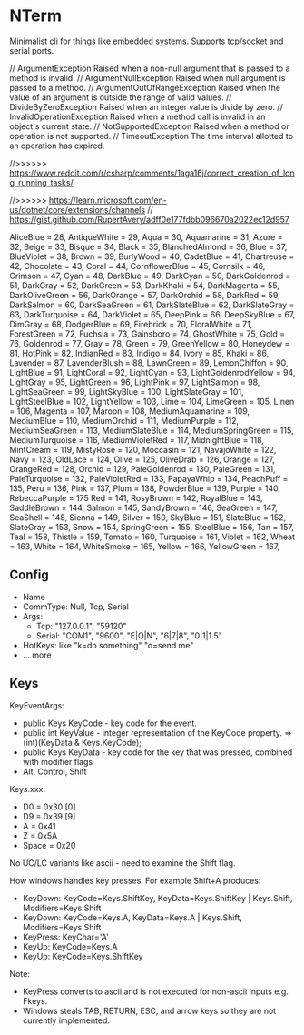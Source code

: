 # NTerm
Minimalist cli for things like embedded systems. Supports tcp/socket and serial ports.




// ArgumentException   Raised when a non-null argument that is passed to a method is invalid.
// ArgumentNullException   Raised when null argument is passed to a method.
// ArgumentOutOfRangeException Raised when the value of an argument is outside the range of valid values.
// DivideByZeroException   Raised when an integer value is divide by zero.
// InvalidOperationException   Raised when a method call is invalid in an object's current state.
// NotSupportedException   Raised when a method or operation is not supported.
// TimeoutException    The time interval allotted to an operation has expired.


//>>>>>> https://www.reddit.com/r/csharp/comments/1aga16j/correct_creation_of_long_running_tasks/

//>>>>>> https://learn.microsoft.com/en-us/dotnet/core/extensions/channels
// https://gist.github.com/RupertAvery/adff0e177fdbb096670a2022ec12d957



AliceBlue = 28, AntiqueWhite = 29, Aqua = 30, Aquamarine = 31, Azure = 32, Beige = 33, Bisque = 34, Black = 35, BlanchedAlmond = 36, Blue = 37, BlueViolet = 38, Brown = 39, BurlyWood = 40, CadetBlue = 41, Chartreuse = 42, Chocolate = 43, Coral = 44, CornflowerBlue = 45, Cornsilk = 46, Crimson = 47, Cyan = 48, DarkBlue = 49, DarkCyan = 50, DarkGoldenrod = 51, DarkGray = 52, DarkGreen = 53, DarkKhaki = 54, DarkMagenta = 55, DarkOliveGreen = 56, DarkOrange = 57, DarkOrchid = 58, DarkRed = 59, DarkSalmon = 60, DarkSeaGreen = 61, DarkSlateBlue = 62, DarkSlateGray = 63, DarkTurquoise = 64, DarkViolet = 65, DeepPink = 66, DeepSkyBlue = 67, DimGray = 68, DodgerBlue = 69, Firebrick = 70, FloralWhite = 71, ForestGreen = 72, Fuchsia = 73, Gainsboro = 74, GhostWhite = 75, Gold = 76, Goldenrod = 77, Gray = 78, Green = 79, GreenYellow = 80, Honeydew = 81, HotPink = 82, IndianRed = 83, Indigo = 84, Ivory = 85, Khaki = 86, Lavender = 87, LavenderBlush = 88, LawnGreen = 89, LemonChiffon = 90, LightBlue = 91, LightCoral = 92, LightCyan = 93, LightGoldenrodYellow = 94, LightGray = 95, LightGreen = 96, LightPink = 97, LightSalmon = 98, LightSeaGreen = 99, LightSkyBlue = 100, LightSlateGray = 101, LightSteelBlue = 102, LightYellow = 103, Lime = 104, LimeGreen = 105, Linen = 106, Magenta = 107, Maroon = 108, MediumAquamarine = 109, MediumBlue = 110, MediumOrchid = 111, MediumPurple = 112, MediumSeaGreen = 113, MediumSlateBlue = 114, MediumSpringGreen = 115, MediumTurquoise = 116, MediumVioletRed = 117, MidnightBlue = 118, MintCream = 119, MistyRose = 120, Moccasin = 121, NavajoWhite = 122, Navy = 123, OldLace = 124, Olive = 125, OliveDrab = 126, Orange = 127, OrangeRed = 128, Orchid = 129, PaleGoldenrod = 130, PaleGreen = 131, PaleTurquoise = 132, PaleVioletRed = 133, PapayaWhip = 134, PeachPuff = 135, Peru = 136, Pink = 137, Plum = 138, PowderBlue = 139, Purple = 140, RebeccaPurple = 175 Red = 141, RosyBrown = 142, RoyalBlue = 143, SaddleBrown = 144, Salmon = 145, SandyBrown = 146, SeaGreen = 147, SeaShell = 148, Sienna = 149, Silver = 150, SkyBlue = 151, SlateBlue = 152, SlateGray = 153, Snow = 154, SpringGreen = 155, SteelBlue = 156, Tan = 157, Teal = 158, Thistle = 159, Tomato = 160, Turquoise = 161, Violet = 162, Wheat = 163, White = 164, WhiteSmoke = 165, Yellow = 166, YellowGreen = 167,  

               

## Config

- Name
- CommType: Null, Tcp, Serial
- Args:
  - Tcp: "127.0.0.1", "59120"
  - Serial: "COM1", "9600", "E|O|N", "6|7|8", "0|1|1.5"
- HotKeys: like "k=do something"  "o=send me"
- ... more


## Keys

KeyEventArgs:
- public Keys KeyCode - key code for the event.
- public int KeyValue - integer representation of the KeyCode property. => (int)(KeyData & Keys.KeyCode);
- public Keys KeyData - key code for the key that was pressed, combined with modifier flags
- Alt, Control, Shift

Keys.xxx:
- D0 = 0x30 [0]
- D9 = 0x39 [9]
- A = 0x41
- Z = 0x5A
- Space = 0x20

No UC/LC variants like ascii - need to examine the Shift flag.


How windows handles key presses. For example Shift+A produces:
- KeyDown: KeyCode=Keys.ShiftKey, KeyData=Keys.ShiftKey | Keys.Shift, Modifiers=Keys.Shift
- KeyDown: KeyCode=Keys.A, KeyData=Keys.A | Keys.Shift, Modifiers=Keys.Shift
- KeyPress: KeyChar='A'
- KeyUp: KeyCode=Keys.A
- KeyUp: KeyCode=Keys.ShiftKey

Note:
- KeyPress converts to ascii and is not executed for non-ascii inputs e.g. Fkeys.
- Windows steals TAB, RETURN, ESC, and arrow keys so they are not currently implemented.

